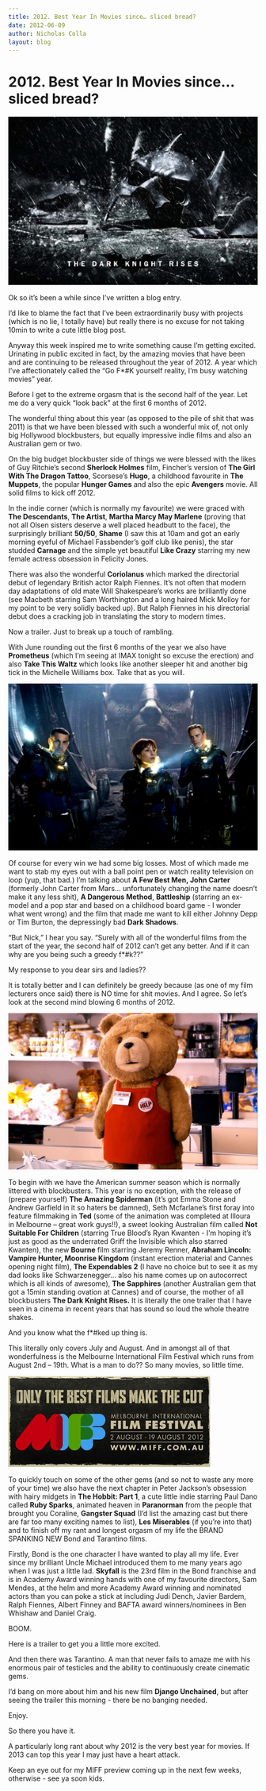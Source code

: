```yaml
---
title: 2012. Best Year In Movies since… sliced bread?
date: 2012-06-09
author: Nicholas Colla
layout: blog
---
```

# 2012. Best Year In Movies since… sliced bread?

![](/static/blog/06-image1-590x397.jpg "The Dark Knight")

Ok so it’s been a while since I’ve written a blog entry.

I’d like to blame the fact that I’ve been extraordinarily busy with projects (which is no lie, I totally have) but really there is no excuse for not taking 10min to write a cute little blog post.

Anyway this week inspired me to write something cause I’m getting excited. Urinating in public excited in fact, by the amazing movies that have been and are continuing to be released throughout the year of 2012. A year which I’ve affectionately called the “Go F\*#K yourself reality, I’m busy watching movies” year.

Before I get to the extreme orgasm that is the second half of the year. Let me do a very quick “look back” at the first 6 months of 2012.

The wonderful thing about this year (as opposed to the pile of shit that was 2011) is that we have been blessed with such a wonderful mix of, not only big Hollywood blockbusters, but equally impressive indie films and also an Australian gem or two.

On the big budget blockbuster side of things we were blessed with the likes of Guy Ritchie’s second **Sherlock Holmes** film, Fincher’s version of **The Girl With The Dragon Tattoo**, Scorsese’s **Hugo**, a childhood favourite in **The Muppets**, the popular **Hunger Games** and also the epic **Avengers** movie. All solid films to kick off 2012.

In the indie corner (which is normally my favourite) we were graced with **The Descendants**, **The Artist**, **Martha Marcy May Marlene** (proving that not all Olsen sisters deserve a well placed headbutt to the face), the surprisingly brilliant **50/50**, **Shame** (I saw this at 10am and got an early morning eyeful of Michael Fassbender’s golf club like penis), the star studded **Carnage** and the simple yet beautiful **Like Crazy** starring my new female actress obsession in Felicity Jones.

There was also the wonderful **Coriolanus** which marked the directorial debut of legendary British actor Ralph Fiennes. It’s not often that modern day adaptations of old mate Will Shakespeare’s works are brilliantly done (see Macbeth starring Sam Worthington and a long haired Mick Molloy for my point to be very solidly backed up). But Ralph Fiennes in his directorial debut does a cracking job in translating the story to modern times.

Now a trailer. Just to break up a touch of rambling.

With June rounding out the first 6 months of the year we also have **Prometheus** (which I’m seeing at IMAX tonight so excuse the erection) and also **Take This Waltz** which looks like another sleeper hit and another big tick in the Michelle Williams box. Take that as you will.

![](/static/blog/06-image2-590x393.jpg "Prometheus")

Of course for every win we had some big losses. Most of which made me want to stab my eyes out with a ball point pen or watch reality television on loop (yup, that bad.) I’m talking about **A Few Best Men, John Carter** (formerly John Carter from Mars… unfortunately changing the name doesn’t make it any less shit), **A Dangerous Method**, **Battleship** (starring an ex-model and a pop star and based on a childhood board game - I wonder what went wrong) and the film that made me want to kill either Johnny Depp or Tim Burton, the depressingly bad **Dark Shadows**.

“But Nick,” I hear you say. “Surely with all of the wonderful films from the start of the year, the second half of 2012 can’t get any better. And if it can why are you being such a greedy f\*#k??”

My response to you dear sirs and ladies??

It is totally better and I can definitely be greedy because (as one of my film lecturers once said) there is NO time for shit movies. And I agree. So let’s look at the second mind blowing 6 months of 2012.

![](/static/blog/06-image3-590x369.jpg "Ted")

To begin with we have the American summer season which is normally littered with blockbusters. This year is no exception, with the release of (prepare yourself) **The Amazing Spiderman** (it’s got Emma Stone and Andrew Garfield in it so haters be damned), Seth Mcfarlane’s first foray into feature filmmaking in **Ted** (some of the animation was completed at Illoura in Melbourne – great work guys!!), a sweet looking Australian film called **Not Suitable For Children** (starring True Blood’s Ryan Kwanten - I’m hoping it’s just as good as the underrated Griff the Invisible which also starred Kwanten), the new **Bourne** film starring Jeremy Renner, **Abraham Lincoln: Vampire Hunter, Moonrise Kingdom** (instant erection material and Cannes opening night film), **The Expendables 2** (I have no choice but to see it as my dad looks like Schwarzenegger… also his name comes up on autocorrect which is all kinds of awesome), **The Sapphires** (another Australian gem that got a 15min standing ovation at Cannes) and of course, the mother of all blockbusters **The Dark Knight Rises.** It is literally the one trailer that I have seen in a cinema in recent years that has sound so loud the whole theatre shakes.

And you know what the f\*#ked up thing is.

This literally only covers July and August. And in amongst all of that wonderfulness is the Melbourne International Film Festival which runs from August 2nd – 19th. What is a man to do?? So many movies, so little time.

![](/static/blog/06-image4.jpg "MIFF")

To quickly touch on some of the other gems (and so not to waste any more of your time) we also have the next chapter in Peter Jackson’s obsession with hairy midgets in **The Hobbit: Part 1**, a cute little indie starring Paul Dano called **Ruby Sparks**, animated heaven in **Paranorman** from the people that brought you Coraline, **Gangster Squad** (I’d list the amazing cast but there are far too many exciting names to list), **Les Miserables** (if you’re into that) and to finish off my rant and longest orgasm of my life the BRAND SPANKING NEW Bond and Tarantino films.

Firstly, Bond is the one character I have wanted to play all my life. Ever since my brilliant Uncle Michael introduced them to me many years ago when I was just a little lad. **Skyfall** is the 23rd film in the Bond franchise and is in Academy Award winning hands with one of my favourite directors, Sam Mendes, at the helm and more Academy Award winning and nominated actors than you can poke a stick at including Judi Dench, Javier Bardem, Ralph Fiennes, Albert Finney and BAFTA award winners/nominees in Ben Whishaw and Daniel Craig.

BOOM.

Here is a trailer to get you a little more excited.

And then there was Tarantino. A man that never fails to amaze me with his enormous pair of testicles and the ability to continuously create cinematic gems.

I’d bang on more about him and his new film **Django Unchained**, but after seeing the trailer this morning - there be no banging needed.

Enjoy.

So there you have it.

A particularly long rant about why 2012 is the very best year for movies. If 2013 can top this year I may just have a heart attack.

Keep an eye out for my MIFF preview coming up in the next few weeks, otherwise - see ya soon kids.
